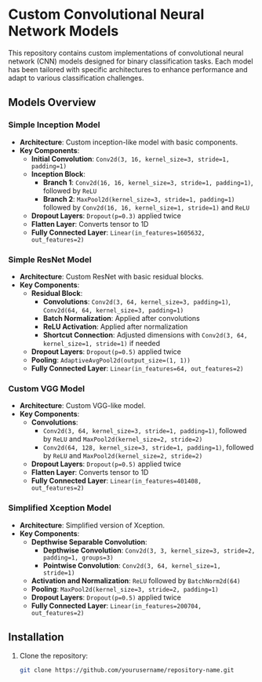 # Custom Convolutional Neural Network Models

This repository contains custom implementations of convolutional neural network (CNN) models designed for binary classification tasks. Each model has been tailored with specific architectures to enhance performance and adapt to various classification challenges.

## Models Overview

### Simple Inception Model
- **Architecture**: Custom inception-like model with basic components.
- **Key Components**:
  - **Initial Convolution**: `Conv2d(3, 16, kernel_size=3, stride=1, padding=1)`
  - **Inception Block**:
    - **Branch 1**: `Conv2d(16, 16, kernel_size=3, stride=1, padding=1)`, followed by `ReLU`
    - **Branch 2**: `MaxPool2d(kernel_size=3, stride=1, padding=1)` followed by `Conv2d(16, 16, kernel_size=1, stride=1)` and `ReLU`
  - **Dropout Layers**: `Dropout(p=0.3)` applied twice
  - **Flatten Layer**: Converts tensor to 1D
  - **Fully Connected Layer**: `Linear(in_features=1605632, out_features=2)`

### Simple ResNet Model
- **Architecture**: Custom ResNet with basic residual blocks.
- **Key Components**:
  - **Residual Block**:
    - **Convolutions**: `Conv2d(3, 64, kernel_size=3, padding=1)`, `Conv2d(64, 64, kernel_size=3, padding=1)`
    - **Batch Normalization**: Applied after convolutions
    - **ReLU Activation**: Applied after normalization
    - **Shortcut Connection**: Adjusted dimensions with `Conv2d(3, 64, kernel_size=1, stride=1)` if needed
  - **Dropout Layers**: `Dropout(p=0.5)` applied twice
  - **Pooling**: `AdaptiveAvgPool2d(output_size=(1, 1))`
  - **Fully Connected Layer**: `Linear(in_features=64, out_features=2)`

### Custom VGG Model
- **Architecture**: Custom VGG-like model.
- **Key Components**:
  - **Convolutions**: 
    - `Conv2d(3, 64, kernel_size=3, stride=1, padding=1)`, followed by `ReLU` and `MaxPool2d(kernel_size=2, stride=2)`
    - `Conv2d(64, 128, kernel_size=3, stride=1, padding=1)`, followed by `ReLU` and `MaxPool2d(kernel_size=2, stride=2)`
  - **Dropout Layers**: `Dropout(p=0.5)` applied twice
  - **Flatten Layer**: Converts tensor to 1D
  - **Fully Connected Layer**: `Linear(in_features=401408, out_features=2)`

### Simplified Xception Model
- **Architecture**: Simplified version of Xception.
- **Key Components**:
  - **Depthwise Separable Convolution**:
    - **Depthwise Convolution**: `Conv2d(3, 3, kernel_size=3, stride=2, padding=1, groups=3)`
    - **Pointwise Convolution**: `Conv2d(3, 64, kernel_size=1, stride=1)`
  - **Activation and Normalization**: `ReLU` followed by `BatchNorm2d(64)`
  - **Pooling**: `MaxPool2d(kernel_size=3, stride=2, padding=1)`
  - **Dropout Layers**: `Dropout(p=0.5)` applied twice
  - **Fully Connected Layer**: `Linear(in_features=200704, out_features=2)`

## Installation

1. Clone the repository:
   ```bash
   git clone https://github.com/yourusername/repository-name.git
